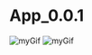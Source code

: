 # App_0.0.1
![myGif](https://github.com/iosVictor/App_0.0.1/blob/testVetka/Simulator%20Screen%20Recording%20-%20iPhone%2014%20Pro%20-%202023-04-03%20at%2015.59.19.gif)
![myGif](https://github.com/iosVictor/App_0.0.1/blob/testVetka/Simulator%20Screen%20Recording%20-%20iPhone%2014%20Pro%20-%202023-04-03%20at%2016.03.07.gif)
